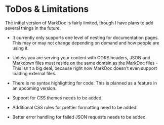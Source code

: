 ToDos & Limitations
====

The initial version of MarkDoc is fairly limited, though I have plans to add several things in the future.

* It currently only supports one level of nesting for documentation pages. This may or may not change depending on demand and how people are using it.

* Unless you are serving your content with CORS headers, JSON and Markdown files must reside on the same domain as the MarkDoc files - This isn't a big deal, because right now MarkDoc doesn't even support loading external files.

* There is no syntax highlighting for code. This is planned as a feature in an upcoming version.

* Support for CSS themes needs to be added.

* Additional CSS rules for prettier formatting need to be added.

* Better error handling for failed JSON requests needs to be added.
